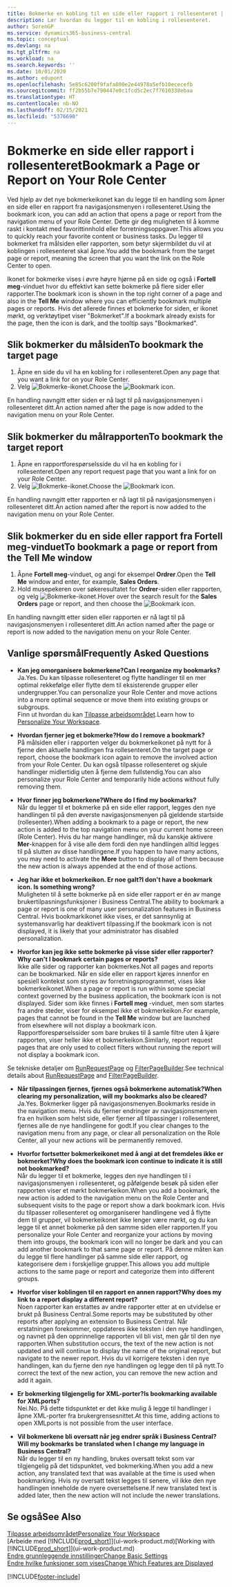 ```yaml
---
title: Bokmerke en kobling til en side eller rapport i rollesenteret | Microsoft-dokumentasjon
description: Lær hvordan du legger til en kobling i rollesenteret.
author: SorenGP
ms.service: dynamics365-business-central
ms.topic: conceptual
ms.devlang: na
ms.tgt_pltfrm: na
ms.workload: na
ms.search.keywords: ''
ms.date: 10/01/2020
ms.author: edupont
ms.openlocfilehash: 5e85c6200f9fafa800e2e44978a5efb10ececefb
ms.sourcegitcommit: ff2b55b7e790447e0c1fcd5c2ec7f7610338ebaa
ms.translationtype: HT
ms.contentlocale: nb-NO
ms.lasthandoff: 02/15/2021
ms.locfileid: "5376690"
---
```

# <a name="bookmark-a-page-or-report-on-your-role-center"></a><span data-ttu-id="845a4-103">Bokmerke en side eller rapport i rollesenteret</span><span class="sxs-lookup"><span data-stu-id="845a4-103">Bookmark a Page or Report on Your Role Center</span></span>
<span data-ttu-id="845a4-104">Ved hjelp av det nye bokmerkeikonet kan du legge til en handling som åpner en side eller en rapport fra navigasjonsmenyen i rollesenteret.</span><span class="sxs-lookup"><span data-stu-id="845a4-104">Using the bookmark icon, you can add an action that opens a page or report from the navigation menu of your Role Center.</span></span> <span data-ttu-id="845a4-105">Dette gir deg muligheten til å komme raskt i kontakt med favorittinnhold eller forretningsoppgaver.</span><span class="sxs-lookup"><span data-stu-id="845a4-105">This allows you to quickly reach your favorite content or business tasks.</span></span> <span data-ttu-id="845a4-106">Du legger til bokmerket fra målsiden eller rapporten, som betyr skjermbildet du vil at koblingen i rollesenteret skal åpne.</span><span class="sxs-lookup"><span data-stu-id="845a4-106">You add the bookmark from the target page or report, meaning the screen that you want the link on the Role Center to open.</span></span>

<span data-ttu-id="845a4-107">Ikonet for bokmerke vises i øvre høyre hjørne på en side og også i **Fortell meg**-vinduet hvor du effektivt kan sette bokmerke på flere sider eller rapporter.</span><span class="sxs-lookup"><span data-stu-id="845a4-107">The bookmark icon is shown in the top right corner of a page and also in the **Tell Me** window where you can efficiently bookmark multiple pages or reports.</span></span> <span data-ttu-id="845a4-108">Hvis det allerede finnes et bokmerke for siden, er ikonet mørkt, og verktøytipet viser "Bokmerket".</span><span class="sxs-lookup"><span data-stu-id="845a4-108">If a bookmark already exists for the page, then the icon is dark, and the tooltip says "Bookmarked".</span></span>

## <a name="to-bookmark-the-target-page"></a><span data-ttu-id="845a4-109">Slik bokmerker du målsiden</span><span class="sxs-lookup"><span data-stu-id="845a4-109">To bookmark the target page</span></span>
1. <span data-ttu-id="845a4-110">Åpne en side du vil ha en kobling for i rollesenteret.</span><span class="sxs-lookup"><span data-stu-id="845a4-110">Open any page that you want a link for on your Role Center.</span></span>
2. <span data-ttu-id="845a4-111">Velg ![Bokmerke](media/ui_bookmark_icon.png "Bokmerke")-ikonet.</span><span class="sxs-lookup"><span data-stu-id="845a4-111">Choose the ![Bookmark](media/ui_bookmark_icon.png "Bookmark") icon.</span></span>

<span data-ttu-id="845a4-112">En handling navngitt etter siden er nå lagt til på navigasjonsmenyen i rollesenteret ditt.</span><span class="sxs-lookup"><span data-stu-id="845a4-112">An action named after the page is now added to the navigation menu on your Role Center.</span></span>

## <a name="to-bookmark-the-target-report"></a><span data-ttu-id="845a4-113">Slik bokmerker du målrapporten</span><span class="sxs-lookup"><span data-stu-id="845a4-113">To bookmark the target report</span></span>
1. <span data-ttu-id="845a4-114">Åpne en rapportforespørselsside du vil ha en kobling for i rollesenteret.</span><span class="sxs-lookup"><span data-stu-id="845a4-114">Open any report request page that you want a link for on your Role Center.</span></span>
2. <span data-ttu-id="845a4-115">Velg ![Bokmerke](media/ui_bookmark_icon.png "Bokmerke")-ikonet.</span><span class="sxs-lookup"><span data-stu-id="845a4-115">Choose the ![Bookmark](media/ui_bookmark_icon.png "Bookmark") icon.</span></span>

<span data-ttu-id="845a4-116">En handling navngitt etter rapporten er nå lagt til på navigasjonsmenyen i rollesenteret ditt.</span><span class="sxs-lookup"><span data-stu-id="845a4-116">An action named after the report is now added to the navigation menu on your Role Center.</span></span>

## <a name="to-bookmark-a-page-or-report-from-the-tell-me-window"></a><span data-ttu-id="845a4-117">Slik bokmerker du en side eller rapport fra Fortell meg-vinduet</span><span class="sxs-lookup"><span data-stu-id="845a4-117">To bookmark a page or report from the Tell Me window</span></span>
1. <span data-ttu-id="845a4-118">Åpne **Fortell meg**-vinduet, og angi for eksempel **Ordrer**.</span><span class="sxs-lookup"><span data-stu-id="845a4-118">Open the **Tell Me** window and enter, for example, **Sales Orders**.</span></span>
2. <span data-ttu-id="845a4-119">Hold musepekeren over søkeresultatet for **Ordrer**-siden eller rapporten, og velg ![Bokmerke](media/ui_bookmark_icon.png "Bokmerke")-ikonet.</span><span class="sxs-lookup"><span data-stu-id="845a4-119">Hover over the search result for the **Sales Orders** page or report, and then choose the ![Bookmark](media/ui_bookmark_icon.png "Bookmark") icon.</span></span>

<span data-ttu-id="845a4-120">En handling navngitt etter siden eller rapporten er nå lagt til på navigasjonsmenyen i rollesenteret ditt.</span><span class="sxs-lookup"><span data-stu-id="845a4-120">An action named after the page or report is now added to the navigation menu on your Role Center.</span></span>


## <a name="frequently-asked-questions"></a><span data-ttu-id="845a4-121">Vanlige spørsmål</span><span class="sxs-lookup"><span data-stu-id="845a4-121">Frequently Asked Questions</span></span>  

- <span data-ttu-id="845a4-122">**Kan jeg omorganisere bokmerkene?**</span><span class="sxs-lookup"><span data-stu-id="845a4-122">**Can I reorganize my bookmarks?**</span></span>  
<span data-ttu-id="845a4-123">Ja.</span><span class="sxs-lookup"><span data-stu-id="845a4-123">Yes.</span></span> <span data-ttu-id="845a4-124">Du kan tilpasse rollesenteret og flytte handlinger til en mer optimal rekkefølge eller flytte dem til eksisterende grupper eller undergrupper.</span><span class="sxs-lookup"><span data-stu-id="845a4-124">You can personalize your Role Center and move actions into a more optimal sequence or move them into existing groups or subgroups.</span></span>  
<span data-ttu-id="845a4-125">Finn ut hvordan du kan [Tilpasse arbeidsområdet](ui-personalization-user.md).</span><span class="sxs-lookup"><span data-stu-id="845a4-125">Learn how to [Personalize Your Workspace](ui-personalization-user.md).</span></span>

- <span data-ttu-id="845a4-126">**Hvordan fjerner jeg et bokmerke?**</span><span class="sxs-lookup"><span data-stu-id="845a4-126">**How do I remove a bookmark?**</span></span>  
<span data-ttu-id="845a4-127">På målsiden eller i rapporten velger du bokmerkeikonet på nytt for å fjerne den aktuelle handlingen fra rollesenteret.</span><span class="sxs-lookup"><span data-stu-id="845a4-127">On the target page or report, choose the bookmark icon again to remove the involved action from your Role Center.</span></span> <span data-ttu-id="845a4-128">Du kan også tilpasse rollesenteret og skjule handlinger midlertidig uten å fjerne dem fullstendig.</span><span class="sxs-lookup"><span data-stu-id="845a4-128">You can also personalize your Role Center and temporarily hide actions without fully removing them.</span></span>

- <span data-ttu-id="845a4-129">**Hvor finner jeg bokmerkene?**</span><span class="sxs-lookup"><span data-stu-id="845a4-129">**Where do I find my bookmarks?**</span></span>  
<span data-ttu-id="845a4-130">Når du legger til et bokmerke på en side eller rapport, legges den nye handlingen til på den øverste navigasjonsmenyen på gjeldende startside (rollesenter).</span><span class="sxs-lookup"><span data-stu-id="845a4-130">When adding a bookmark to a page or report, the new action is added to the top navigation menu on your current home screen (Role Center).</span></span> <span data-ttu-id="845a4-131">Hvis du har mange handlinger, må du kanskje aktivere **Mer**-knappen for å vise alle dem fordi den nye handlingen alltid legges til på slutten av disse handlingene.</span><span class="sxs-lookup"><span data-stu-id="845a4-131">If you happen to have many actions, you may need to activate the **More** button to display all of them because the new action is always appended at the end of those actions.</span></span>
<!-- Should we add a screenshot here? -->

- <span data-ttu-id="845a4-132">**Jeg har ikke et bokmerkeikon. Er noe galt?**</span><span class="sxs-lookup"><span data-stu-id="845a4-132">**I don't have a bookmark icon. Is something wrong?**</span></span>  
<span data-ttu-id="845a4-133">Muligheten til å sette bokmerke på en side eller rapport er én av mange brukertilpasningsfunksjoner i Business Central.</span><span class="sxs-lookup"><span data-stu-id="845a4-133">The ability to bookmark a page or report is one of many user personalization features in Business Central.</span></span> <span data-ttu-id="845a4-134">Hvis bookmarkikonet ikke vises, er det sannsynlig at systemansvarlig har deaktivert tilpassing.</span><span class="sxs-lookup"><span data-stu-id="845a4-134">If the bookmark icon is not displayed, it is likely that your administrator has disabled personalization.</span></span>

- <span data-ttu-id="845a4-135">**Hvorfor kan jeg ikke sette bokmerke på visse sider eller rapporter?**</span><span class="sxs-lookup"><span data-stu-id="845a4-135">**Why can't I bookmark certain pages or reports?**</span></span>  
<span data-ttu-id="845a4-136">Ikke alle sider og rapporter kan bokmerkes.</span><span class="sxs-lookup"><span data-stu-id="845a4-136">Not all pages and reports can be bookmarked.</span></span> <span data-ttu-id="845a4-137">Når en side eller en rapport kjøres innenfor en spesiell kontekst som styres av forretningsprogrammet, vises ikke bokmerkeikonet.</span><span class="sxs-lookup"><span data-stu-id="845a4-137">When a page or report is run within some special context governed by the business application, the bookmark icon is not displayed.</span></span> <span data-ttu-id="845a4-138">Sider som ikke finnes i **Fortell meg** -vinduet, men som startes fra andre steder, viser for eksempel ikke et bokmerkeikon.</span><span class="sxs-lookup"><span data-stu-id="845a4-138">For example, pages that cannot be found in the **Tell Me** window but are launched from elsewhere will not display a bookmark icon.</span></span> <span data-ttu-id="845a4-139">Rapportforespørselssider som bare brukes til å samle filtre uten å kjøre rapporten, viser heller ikke et bokmerkeikon.</span><span class="sxs-lookup"><span data-stu-id="845a4-139">Similarly, report request pages that are only used to collect filters without running the report will not display a bookmark icon.</span></span>

<span data-ttu-id="845a4-140">Se tekniske detaljer om [RunRequestPage](https://docs.microsoft.com/dynamics365/business-central/dev-itpro/developer/methods-auto/report/reportinstance-runrequestpage-method) og [FilterPageBuilder](https://docs.microsoft.com/dynamics365/business-central/dev-itpro/developer/methods-auto/filterpagebuilder/filterpagebuilder-data-type).</span><span class="sxs-lookup"><span data-stu-id="845a4-140">See technical details about [RunRequestPage](https://docs.microsoft.com/dynamics365/business-central/dev-itpro/developer/methods-auto/report/reportinstance-runrequestpage-method) and [FilterPageBuilder](https://docs.microsoft.com/dynamics365/business-central/dev-itpro/developer/methods-auto/filterpagebuilder/filterpagebuilder-data-type).</span></span>

- <span data-ttu-id="845a4-141">**Når tilpassingen fjernes, fjernes også bokmerkene automatisk?**</span><span class="sxs-lookup"><span data-stu-id="845a4-141">**When clearing my personalization, will my bookmarks also be cleared?**</span></span>  
<span data-ttu-id="845a4-142">Ja.</span><span class="sxs-lookup"><span data-stu-id="845a4-142">Yes.</span></span> <span data-ttu-id="845a4-143">Bokmerker ligger på navigasjonsmenyen.</span><span class="sxs-lookup"><span data-stu-id="845a4-143">Bookmarks reside in the navigation menu.</span></span> <span data-ttu-id="845a4-144">Hvis du fjerner endringer av navigasjonsmenyen fra en hvilken som helst side, eller fjerner all tilpassinger i rollesenteret, fjernes alle de nye handlingene for godt.</span><span class="sxs-lookup"><span data-stu-id="845a4-144">If you clear changes to the navigation menu from any page, or clear all personalization on the Role Center, all your new actions will be permanently removed.</span></span>

- <span data-ttu-id="845a4-145">**Hvorfor fortsetter bokmerkeikonet med å angi at det fremdeles ikke er bokmerket?**</span><span class="sxs-lookup"><span data-stu-id="845a4-145">**Why does the bookmark icon continue to indicate it is still not bookmarked?**</span></span>  
<span data-ttu-id="845a4-146">Når du legger til et bokmerke, legges den nye handlingen til i navigasjonsmenyen i rollesenteret, og påfølgende besøk på siden eller rapporten viser et mørkt bokmerkeikon.</span><span class="sxs-lookup"><span data-stu-id="845a4-146">When you add a bookmark, the new action is added to the navigation menu on the Role Center and subsequent visits to the page or report show a dark bookmark icon.</span></span> <span data-ttu-id="845a4-147">Hvis du tilpasser rollesenteret og omorganiserer handlingene ved å flytte dem til grupper, vil bokmerkeikonet ikke lenger være mørkt, og du kan legge til et annet bokmerke på den samme siden eller rapporten.</span><span class="sxs-lookup"><span data-stu-id="845a4-147">If you personalize your Role Center and reorganize your actions by moving them into groups, the bookmark icon will no longer be dark and you can add another bookmark to that same page or report.</span></span> <span data-ttu-id="845a4-148">På denne måten kan du legge til flere handlinger på samme side eller rapport, og kategorisere dem i forskjellige grupper.</span><span class="sxs-lookup"><span data-stu-id="845a4-148">This allows you add multiple actions to the same page or report and categorize them into different groups.</span></span>

- <span data-ttu-id="845a4-149">**Hvorfor viser koblingen til en rapport en annen rapport?**</span><span class="sxs-lookup"><span data-stu-id="845a4-149">**Why does my link to a report display a different report?**</span></span>  
<span data-ttu-id="845a4-150">Noen rapporter kan erstattes av andre rapporter etter at en utvidelse er brukt på Business Central.</span><span class="sxs-lookup"><span data-stu-id="845a4-150">Some reports may be substituted by other reports after applying an extension to Business Central.</span></span> <span data-ttu-id="845a4-151">Når erstatningen forekommer, oppdateres ikke teksten i den nye handlingen, og navnet på den opprinnelige rapporten vil bli vist, men går til den nye rapporten.</span><span class="sxs-lookup"><span data-stu-id="845a4-151">When substitution occurs, the text of the new action is not updated and will continue to display the name of the original report, but navigate to the newer report.</span></span> <span data-ttu-id="845a4-152">Hvis du vil korrigere teksten i den nye handlingen, kan du fjerne den nye handlingen og legge den til på nytt.</span><span class="sxs-lookup"><span data-stu-id="845a4-152">To correct the text of the new action, you can remove the new action and add it again.</span></span>
<!-- For more information on report substitution, see this link UNAVAILABLE AT THIS TIME -->

- <span data-ttu-id="845a4-153">**Er bokmerking tilgjengelig for XML-porter?**</span><span class="sxs-lookup"><span data-stu-id="845a4-153">**Is bookmarking available for XMLports?**</span></span>  
<span data-ttu-id="845a4-154">Nei.</span><span class="sxs-lookup"><span data-stu-id="845a4-154">No.</span></span> <span data-ttu-id="845a4-155">På dette tidspunktet er det ikke mulig å legge til handlinger i åpne XML-porter fra brukergrensesnittet.</span><span class="sxs-lookup"><span data-stu-id="845a4-155">At this time, adding actions to open XMLports is not possible from the user interface.</span></span>

- <span data-ttu-id="845a4-156">**Vil bokmerkene bli oversatt når jeg endrer språk i Business Central?**</span><span class="sxs-lookup"><span data-stu-id="845a4-156">**Will my bookmarks be translated when I change my language in Business Central?**</span></span>  
<span data-ttu-id="845a4-157">Når du legger til en ny handling, brukes oversatt tekst som var tilgjengelig på det tidspunktet, ved bokmerking.</span><span class="sxs-lookup"><span data-stu-id="845a4-157">When you add a new action, any translated text that was available at the time is used when bookmarking.</span></span> <span data-ttu-id="845a4-158">Hvis ny oversatt tekst legges til senere, vil ikke den nye handlingen inneholde de nyere oversettelsene.</span><span class="sxs-lookup"><span data-stu-id="845a4-158">If new translated text is added later, then the new action will not include the newer translations.</span></span>


## <a name="see-also"></a><span data-ttu-id="845a4-159">Se også</span><span class="sxs-lookup"><span data-stu-id="845a4-159">See Also</span></span>
[<span data-ttu-id="845a4-160">Tilpasse arbeidsområdet</span><span class="sxs-lookup"><span data-stu-id="845a4-160">Personalize Your Workspace</span></span>](ui-personalization-user.md)  
<span data-ttu-id="845a4-161">[Arbeide med [!INCLUDE[prod_short](includes/prod_short.md)]](ui-work-product.md)</span><span class="sxs-lookup"><span data-stu-id="845a4-161">[Working with [!INCLUDE[prod_short](includes/prod_short.md)]](ui-work-product.md)</span></span>  
[<span data-ttu-id="845a4-162">Endre grunnleggende innstillinger</span><span class="sxs-lookup"><span data-stu-id="845a4-162">Change Basic Settings</span></span>](ui-change-basic-settings.md)  
[<span data-ttu-id="845a4-163">Endre hvilke funksjoner som vises</span><span class="sxs-lookup"><span data-stu-id="845a4-163">Change Which Features are Displayed</span></span>](ui-experiences.md)  


[!INCLUDE[footer-include](includes/footer-banner.md)]